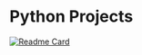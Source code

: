 # Python Projects

[![Readme Card](https://github-readme-stats.vercel.app/api/pin/?username=gabriel-praca&repo=aws-costs-collector&theme=dark)](https://github.com/gabriel-praca/aws-costs-collector)
